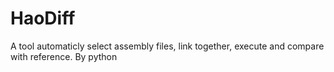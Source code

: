 HaoDiff
=======

A tool automaticly select assembly files, link together, execute and compare with reference. By python
